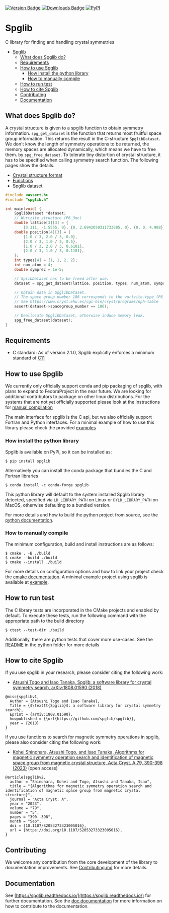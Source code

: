 [![Version Badge](https://anaconda.org/conda-forge/spglib/badges/version.svg)](https://anaconda.org/conda-forge/spglib)
[![Downloads Badge](https://anaconda.org/conda-forge/spglib/badges/downloads.svg)](https://anaconda.org/conda-forge/spglib)
[![PyPI](https://img.shields.io/pypi/dm/spglib.svg?maxAge=2592000)](https://pypi.python.org/pypi/spglib)

# Spglib

C library for finding and handling crystal symmetries

<!-- TOC -->

- [Spglib](#spglib)
  - [What does Spglib do?](#what-does-spglib-do)
  - [Requirements](#requirements)
  - [How to use Spglib](#how-to-use-spglib)
    - [How install the python library](#how-install-the-python-library)
    - [How to manually compile](#how-to-manually-compile)
  - [How to run test](#how-to-run-test)
  - [How to cite Spglib](#how-to-cite-spglib)
  - [Contributing](#contributing)
  - [Documentation](#documentation)

<!-- TOC -->

## What does Spglib do?

A crystal structure is given to a spglib function to obtain symmetry
information. `spg_get_dataset` is the function that returns most fruitful
space group information. This returns the result in the C-structure
`SpglibDataset`. We don't know the length of symmetry operations to be returned,
the memory spaces are allocated dynamically, which means we have to free them.
by `spg_free_dataset`. To tolerate tiny distortion of crystal structure,
it has to be specified when calling symmetry search function. The following
pages show the details.

- [Crystal structure format](https://spglib.github.io/spglib/variable.html)
- [Functions](https://spglib.github.io/spglib/api.html)
- [Spglib dataset](https://spglib.github.io/spglib/dataset.html)

```C
#include <assert.h>
#include "spglib.h"

int main(void) {
    SpglibDataset *dataset;
    // Wurtzite structure (P6_3mc)
    double lattice[3][3] = {
        {3.111, -1.5555, 0}, {0, 2.6942050311733885, 0}, {0, 0, 4.988}};
    double position[4][3] = {
        {1.0 / 3, 2.0 / 3, 0.0},
        {2.0 / 3, 1.0 / 3, 0.5},
        {1.0 / 3, 2.0 / 3, 0.6181},
        {2.0 / 3, 1.0 / 3, 0.1181},
    };
    int types[4] = {1, 1, 2, 2};
    int num_atom = 4;
    double symprec = 1e-5;

    // SplibDataset has to be freed after use.
    dataset = spg_get_dataset(lattice, position, types, num_atom, symprec);

    // Obtain data in SpglibDataset.
    // The space group number 186 corresponds to the wurtzite-type (P6_3mc).
    // See https://www.cryst.ehu.es/cgi-bin/cryst/programs/nph-table
    assert(dataset->spacegroup_number == 186);

    // Deallocate SpglibDataset, otherwise induce memory leak.
    spg_free_dataset(dataset);
}
```

## Requirements

- C standard: As of version 2.1.0, Spglib explicitly enforces a minimum standard of
  [C11](https://en.cppreference.com/w/c/11)

## How to use Spglib

We currently only officially support conda and pip packaging of spglib, with plans
to expand to FedoraProject in the near future. We are looking for additional
contributors to package on other linux distributions. For the systems that are not
yet officially supported please look at the instructions for [manual compilation](#how-to-manually-compile)

The main interface for spglib is the C api, but we also officially support Fortran
and Python interfaces. For a minimal example of how to use this library please
check the provided [examples](example/README.md)

### How install the python library

Spglib is available on PyPi, so it can be installed as:

```console
$ pip install spglib
```

Alternatively you can install the conda package that bundles the C and Fortran libraries

```console
$ conda install -c conda-forge spglib
```

This python library will default to the system installed Spglib library detected,
specified via `LD_LIBRARY_PATH` on Linux or `DYLD_LIBRARY_PATH` on MacOS, otherwise
defaulting to a bundled version.

For more details and how to build the python project from source, see the
[python documentation](python/README.rst).

### How to manually compile

The minimum configuration, build and install instructions are as follows:

```console
$ cmake . -B ./build
$ cmake --build ./build
$ cmake --install ./build
```

For more details on configuration options and how to link your project check
the [cmake documentation](cmake/README.md). A minimal example project using
spglib is available at [example](example/README.md).

## How to run test

The C library tests are incorporated in the CMake projects and enabled by default.
To execute these tests, run the following command with the appropriate path to the
build directory

```console
$ ctest --test-dir ./build
```

Additionally, there are python tests that cover more use-cases.
See the [README](python/README.rst) in the python folder for more details

## How to cite Spglib

If you use spglib in your research, please consider citing the following work:

- [Atsushi Togo and Isao Tanaka, Spglib: a software library for crystal symmetry search, arXiv:1808.01590 (2018)](https://arxiv.org/abs/1808.01590)

```
@misc{spglibv1,
  Author = {Atsushi Togo and Isao Tanaka},
  Title = {$\texttt{Spglib}$: a software library for crystal symmetry search},
  Eprint = {arXiv:1808.01590},
  howpublished = {\url{https://github.com/spglib/spglib}},
  year = {2018}
}
```

If you use functions to search for magnetic symmetry operations in spglib, please also consider citing the following work:

- [Kohei Shinohara, Atsushi Togo, and Isao Tanaka, Algorithms for magnetic symmetry operation search and identification of magnetic space group from magnetic crystal structure, Acta Cryst. A 79, 390-398 (2023)](https://onlinelibrary.wiley.com/iucr/doi/10.1107/S2053273323005016) (open access)

```
@article{spglibv2,
  author = "Shinohara, Kohei and Togo, Atsushi and Tanaka, Isao",
  title = "{Algorithms for magnetic symmetry operation search and identification of magnetic space group from magnetic crystal structure}",
  journal = "Acta Cryst. A",
  year = "2023",
  volume = "79",
  number = "5",
  pages = "390--398",
  month = "Sep",
  doi = {10.1107/S2053273323005016},
  url = {https://doi.org/10.1107/S2053273323005016},
}
```

## Contributing

We welcome any contribution from the core development of the library to documentation
improvements. See [Contributing.md](Contributing.md) for more details.

## Documentation

See [https://spglib.readthedocs.io/](https://spglib.readthedocs.io/) for further
documentation. See the [doc documentation](doc/README.md) for more information on
how to contribute to the documentation.
